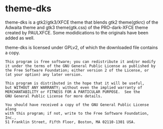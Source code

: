 # theme-dks

theme-dks is a gtk2/gtk3/XFCE theme that blends gtk2 theme(gtkrc) of the Adwaita theme 
and gtk3 theme(gtk.css) of the PRO-dark-XFCE theme created by PAULXFCE. 
Some modidications to the originals have been added as well.

theme-dks is licensed under GPLv2, of which the downloaded file contains a copy.

    This program is free software; you can redistribute it and/or modify
    it under the terms of the GNU General Public License as published by
    the Free Software Foundation; either version 2 of the License, or
    (at your option) any later version.

    This program is distributed in the hope that it will be useful,
    but WITHOUT ANY WARRANTY; without even the implied warranty of
    MERCHANTABILITY or FITNESS FOR A PARTICULAR PURPOSE.  See the
    GNU General Public License for more details.

    You should have received a copy of the GNU General Public License along
    with this program; if not, write to the Free Software Foundation, Inc.,
    51 Franklin Street, Fifth Floor, Boston, MA 02110-1301 USA.

